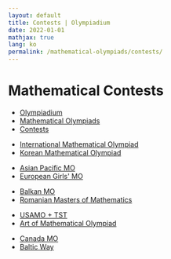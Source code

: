 ```yaml
---
layout: default
title: Contests | Olympiadium
date: 2022-01-01
mathjax: true
lang: ko
permalink: /mathematical-olympiads/contests/
---
```

<h1>Mathematical Contests</h1>
<ul class="breadcrumb">
	<li><a href="{{ site.homeurl }}">Olympiadium</a></li> 
	<li><a href="{{ site.homeurl }}mathematical-olympiads/">Mathematical Olympiads</a></li> 
	<li><a href="{{ site.homeurl }}mathematical-olympiads/contests/">Contests</a></li>
</ul>

<ul class="actions fit big">
<li><a href="{{ site.baseurl }}{{ page.permalink }}international-mathematical-olympiad" class="button fit big center"> International Mathematical Olympiad </a></li>
<li><a href="{{ site.baseurl }}{{ page.permalink }}korean-mathematical-olympiad" class="button fit big center"> Korean Mathematical Olympiad </a></li>
</ul>

<ul class="actions fit big">
<li><a href="{{ site.baseurl }}{{ page.permalink }}asian-pacific-mathematical-olympiad" class="button fit big center"> Asian Pacific MO </a></li>
<li><a href="{{ site.baseurl }}{{ page.permalink }}european-girls'-mathematical-olympiad" class="button fit big center"> European Girls' MO </a></li>
</ul>

<ul class="actions fit big">
<li><a href="{{ site.baseurl }}{{ page.permalink }}balkan-mathematical-olympiad" class="button fit big center"> Balkan MO </a></li>
<li><a href="{{ site.baseurl }}{{ page.permalink }}romanian-masters-of-mathematics" class="button fit big center"> Romanian Masters of Mathematics </a></li>
</ul>

<ul class="actions fit big">
<li><a href="{{ site.baseurl }}{{ page.permalink }}usa-mathematical-olympiad" class="button fit big center"> USAMO + TST </a></li>
<li><a href="{{ site.baseurl }}{{ page.permalink }}art-of-mathematical-olympiad" class="button fit big center"> Art of Mathematical Olympiad </a></li>
</ul>

<ul class="actions fit big">
<li><a href="{{ site.baseurl }}{{ page.permalink }}canada-mathematical-olympiad" class="button fit big center"> Canada MO </a></li>
<li><a href="{{ site.baseurl }}{{ page.permalink }}baltic-way" class="button fit big center"> Baltic Way </a></li>
</ul>
